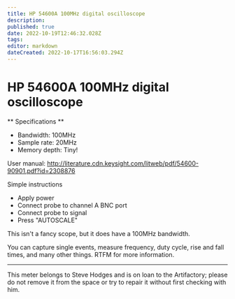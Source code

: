 ```yaml
---
title: HP 54600A 100MHz digital oscilloscope
description: 
published: true
date: 2022-10-19T12:46:32.028Z
tags: 
editor: markdown
dateCreated: 2022-10-17T16:56:03.294Z
---
```


# HP 54600A 100MHz digital oscilloscope

\*\* Specifications \*\*

-   Bandwidth: 100MHz
-   Sample rate: 20MHz
-   Memory depth: Tiny!

User manual: <http://literature.cdn.keysight.com/litweb/pdf/54600-90901.pdf?id=2308876>

Simple instructions

-   Apply power
-   Connect probe to channel A BNC port
-   Connect probe to signal
-   Press "AUTOSCALE"

This isn't a fancy scope, but it does have a 100MHz bandwidth.

You can capture single events, measure frequency, duty cycle, rise and fall times, and many other things. RTFM for more information.

------------------------------------------------------------------------

This meter belongs to Steve Hodges and is on loan to the Artifactory; please do not remove it from the space or try to repair it without first checking with him.
